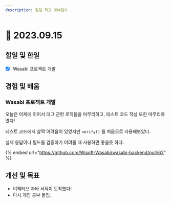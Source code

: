 ```yaml
---
description: 일일 회고 394일차
---
```


# 🤨 2023.09.15

## 할일 및 한일&#x20;

* [x] Wasabi 프로젝트 개발&#x20;

## 경험 및 배움&#x20;

### Wasabi 프로젝트 개발&#x20;

오늘은 어제에 이어서 태그 관련 로직들을 마무리하고, 테스트 코드 작성 또한 마무리하였다!

테스트 코드에서 살짝 어려움이 있었지만 `verify()` 를 처음으로 사용해보았다.

실제 응답이나 필드를 검증하기 어려울 때 사용하면 좋을듯 하다.

{% embed url="https://github.com/Wisoft-Wasabi/wasabi-backend/pull/62" %}

## 개선 및 목표&#x20;

* 이펙티브 자바 서적이 도착했다!&#x20;
* 다시 개인 공부 돌입.&#x20;

